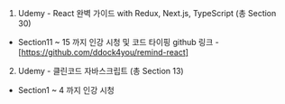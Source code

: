 1. Udemy - React 완벽 가이드 with Redux, Next.js, TypeScript (총 Section 30)
- Section11 ~ 15 까지 인강 시청 및 코드 타이핑
github 링크 - [https://github.com/ddock4you/remind-react]

2. Udemy - 클린코드 자바스크립트 (총 Section 13)
- Section1 ~ 4 까지 인강 시청
